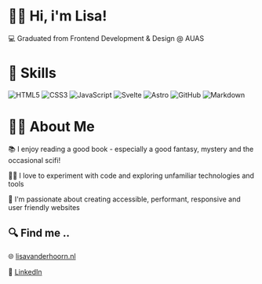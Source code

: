 # 🙋‍♀️ Hi, i'm Lisa!

💻  Graduated from Frontend Development & Design @ AUAS 



# 💽 Skills

![HTML5](https://img.shields.io/badge/html5-%23E34F26.svg?style=for-the-badge&logo=html5&logoColor=white)
![CSS3](https://img.shields.io/badge/css3-%231572B6.svg?style=for-the-badge&logo=css3&logoColor=white)
![JavaScript](https://img.shields.io/badge/javascript-%23323330.svg?style=for-the-badge&logo=javascript&logoColor=%23F7DF1E)
![Svelte](https://img.shields.io/badge/svelte-%23f1413d.svg?style=for-the-badge&logo=svelte&logoColor=white)
![Astro](https://img.shields.io/badge/astro-%232C2052.svg?style=for-the-badge&logo=astro&logoColor=white)
![GitHub](https://img.shields.io/badge/github-%23121011.svg?style=for-the-badge&logo=github&logoColor=white)
![Markdown](https://img.shields.io/badge/markdown-%23000000.svg?style=for-the-badge&logo=markdown&logoColor=white)



# 👩‍💻 About Me

📚 I enjoy reading a good book - especially a good fantasy, mystery and the occasional scifi!

👩‍🔬 I love to experiment with code and exploring unfamiliar technologies and tools

🦋 I'm passionate about creating accessible, performant, responsive and user friendly websites



## 🔍 Find me ..

🌐 [lisavanderhoorn.nl](https://lisavanderhoorn.nl/)

💼 [LinkedIn](www.linkedin.com/in/lisavanderhoorn)
